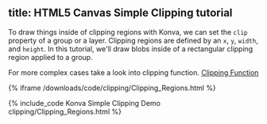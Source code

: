 title: HTML5 Canvas Simple Clipping tutorial
---

To draw things inside of clipping regions with Konva, we can set the `clip`
property of a group or a layer.
Clipping regions are defined by an `x`, `y`, `width`, and `height`.  In this tutorial,
we'll draw blobs inside of a rectangular clipping region applied to a group.

For more complex cases take a look into clipping function. [Clipping Function](/docs/clipping/Clipping_Function.html)

{% iframe /downloads/code/clipping/Clipping_Regions.html %}

{% include_code Konva Simple Clipping Demo clipping/Clipping_Regions.html %}
